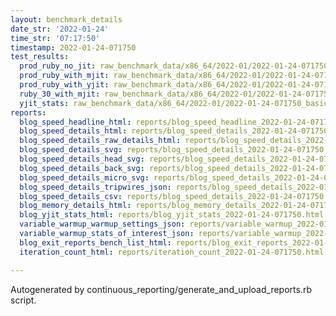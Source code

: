 ```yaml
---
layout: benchmark_details
date_str: '2022-01-24'
time_str: '07:17:50'
timestamp: 2022-01-24-071750
test_results:
  prod_ruby_no_jit: raw_benchmark_data/x86_64/2022-01/2022-01-24-071750_basic_benchmark_prod_ruby_no_jit.json
  prod_ruby_with_mjit: raw_benchmark_data/x86_64/2022-01/2022-01-24-071750_basic_benchmark_prod_ruby_with_mjit.json
  prod_ruby_with_yjit: raw_benchmark_data/x86_64/2022-01/2022-01-24-071750_basic_benchmark_prod_ruby_with_yjit.json
  ruby_30_with_mjit: raw_benchmark_data/x86_64/2022-01/2022-01-24-071750_basic_benchmark_ruby_30_with_mjit.json
  yjit_stats: raw_benchmark_data/x86_64/2022-01/2022-01-24-071750_basic_benchmark_yjit_stats.json
reports:
  blog_speed_headline_html: reports/blog_speed_headline_2022-01-24-071750.html
  blog_speed_details_html: reports/blog_speed_details_2022-01-24-071750.html
  blog_speed_details_raw_details_html: reports/blog_speed_details_2022-01-24-071750.raw_details.html
  blog_speed_details_svg: reports/blog_speed_details_2022-01-24-071750.svg
  blog_speed_details_head_svg: reports/blog_speed_details_2022-01-24-071750.head.svg
  blog_speed_details_back_svg: reports/blog_speed_details_2022-01-24-071750.back.svg
  blog_speed_details_micro_svg: reports/blog_speed_details_2022-01-24-071750.micro.svg
  blog_speed_details_tripwires_json: reports/blog_speed_details_2022-01-24-071750.tripwires.json
  blog_speed_details_csv: reports/blog_speed_details_2022-01-24-071750.csv
  blog_memory_details_html: reports/blog_memory_details_2022-01-24-071750.html
  blog_yjit_stats_html: reports/blog_yjit_stats_2022-01-24-071750.html
  variable_warmup_warmup_settings_json: reports/variable_warmup_2022-01-24-071750.warmup_settings.json
  variable_warmup_stats_of_interest_json: reports/variable_warmup_2022-01-24-071750.stats_of_interest.json
  blog_exit_reports_bench_list_html: reports/blog_exit_reports_2022-01-24-071750.bench_list.html
  iteration_count_html: reports/iteration_count_2022-01-24-071750.html

---
```

Autogenerated by continuous_reporting/generate_and_upload_reports.rb script.
